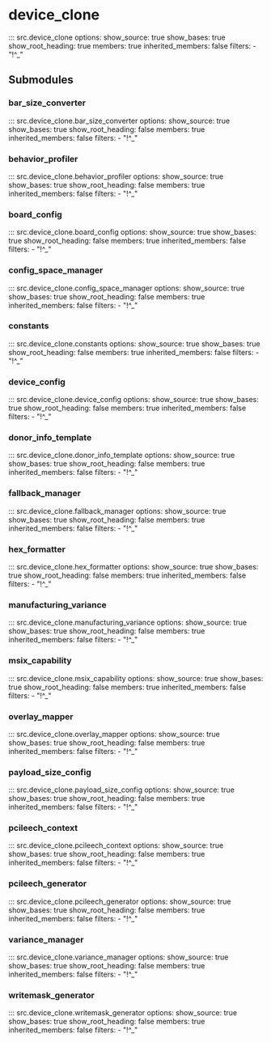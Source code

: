 # device_clone

::: src.device_clone
    options:
      show_source: true
      show_bases: true
      show_root_heading: true
      members: true
      inherited_members: false
      filters:
        - "!^_"

## Submodules

### bar_size_converter

::: src.device_clone.bar_size_converter
    options:
      show_source: true
      show_bases: true
      show_root_heading: false
      members: true
      inherited_members: false
      filters:
        - "!^_"

### behavior_profiler

::: src.device_clone.behavior_profiler
    options:
      show_source: true
      show_bases: true
      show_root_heading: false
      members: true
      inherited_members: false
      filters:
        - "!^_"

### board_config

::: src.device_clone.board_config
    options:
      show_source: true
      show_bases: true
      show_root_heading: false
      members: true
      inherited_members: false
      filters:
        - "!^_"

### config_space_manager

::: src.device_clone.config_space_manager
    options:
      show_source: true
      show_bases: true
      show_root_heading: false
      members: true
      inherited_members: false
      filters:
        - "!^_"

### constants

::: src.device_clone.constants
    options:
      show_source: true
      show_bases: true
      show_root_heading: false
      members: true
      inherited_members: false
      filters:
        - "!^_"

### device_config

::: src.device_clone.device_config
    options:
      show_source: true
      show_bases: true
      show_root_heading: false
      members: true
      inherited_members: false
      filters:
        - "!^_"

### donor_info_template

::: src.device_clone.donor_info_template
    options:
      show_source: true
      show_bases: true
      show_root_heading: false
      members: true
      inherited_members: false
      filters:
        - "!^_"

### fallback_manager

::: src.device_clone.fallback_manager
    options:
      show_source: true
      show_bases: true
      show_root_heading: false
      members: true
      inherited_members: false
      filters:
        - "!^_"

### hex_formatter

::: src.device_clone.hex_formatter
    options:
      show_source: true
      show_bases: true
      show_root_heading: false
      members: true
      inherited_members: false
      filters:
        - "!^_"

### manufacturing_variance

::: src.device_clone.manufacturing_variance
    options:
      show_source: true
      show_bases: true
      show_root_heading: false
      members: true
      inherited_members: false
      filters:
        - "!^_"

### msix_capability

::: src.device_clone.msix_capability
    options:
      show_source: true
      show_bases: true
      show_root_heading: false
      members: true
      inherited_members: false
      filters:
        - "!^_"

### overlay_mapper

::: src.device_clone.overlay_mapper
    options:
      show_source: true
      show_bases: true
      show_root_heading: false
      members: true
      inherited_members: false
      filters:
        - "!^_"

### payload_size_config

::: src.device_clone.payload_size_config
    options:
      show_source: true
      show_bases: true
      show_root_heading: false
      members: true
      inherited_members: false
      filters:
        - "!^_"

### pcileech_context

::: src.device_clone.pcileech_context
    options:
      show_source: true
      show_bases: true
      show_root_heading: false
      members: true
      inherited_members: false
      filters:
        - "!^_"

### pcileech_generator

::: src.device_clone.pcileech_generator
    options:
      show_source: true
      show_bases: true
      show_root_heading: false
      members: true
      inherited_members: false
      filters:
        - "!^_"

### variance_manager

::: src.device_clone.variance_manager
    options:
      show_source: true
      show_bases: true
      show_root_heading: false
      members: true
      inherited_members: false
      filters:
        - "!^_"

### writemask_generator

::: src.device_clone.writemask_generator
    options:
      show_source: true
      show_bases: true
      show_root_heading: false
      members: true
      inherited_members: false
      filters:
        - "!^_"

